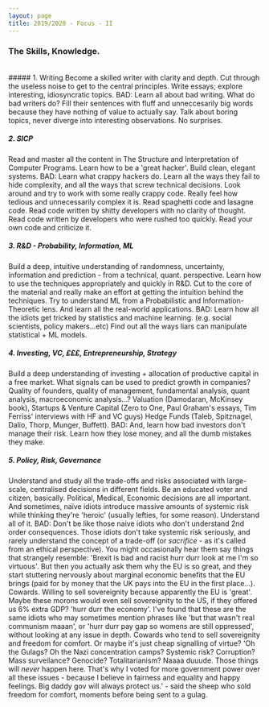 ```yaml
---
layout: page
title: 2019/2020 - Focus - II
---
```


### The Skills, Knowledge.
<br>
##### 1. Writing
Become a skilled writer with clarity and depth. Cut through the useless noise to get to the central principles. 
Write essays; explore interesting, idiosyncratic topics.
BAD: Learn all about bad writing. What do bad writers do? Fill their sentences with fluff and unneccesarily big words because
they have nothing of value to actually say. Talk about boring topics, never diverge into interesting observations. No surprises.

##### 2. SICP 
Read and master all the content in The Structure and Interpretation of Computer Programs. Learn how to be a 'great hacker'.
Build clean, elegant systems.
BAD: Learn what crappy hackers do. Learn all the ways they fail to hide complexity, and all the ways that screw technical decisions.
Look around and try to work with some really crappy code. Really feel how tedious and unnecessarily complex it is. 
Read spaghetti code and lasagne code. Read code written by shitty developers with no clarity of thought. Read code written by 
developers who were rushed too quickly. Read your own code and criticize it.

##### 3. R&D - Probability, Information, ML
Build a deep, intuitive understanding of randomness, uncertainty, information and prediction - from a technical, quant. perspective.
Learn how to use the techniques appropriately and quickly in R&D. Cut to the core of the material and really make an effort at
getting the intuition behind the techniques. Try to understand ML from a Probabilistic and Information-Theoretic lens. 
And learn all the real-world applications.
BAD: Learn how all the idiots get tricked by statistics and machine learning. (e.g. social scientists, policy makers...etc)
Find out all the ways liars can manipulate statistical + ML models. 

##### 4. Investing, VC, £££, Entrepreneurship, Strategy
Build a deep understanding of investing + allocation of productive capital in a free market. What signals can be used to predict growth in companies? Quality of founders, quality of management, fundamental analysis, quant analysis, macroeconomic analysis...?
Valuation (Damodaran, McKinsey book), Startups & Venture Capital (Zero to One, Paul Graham's essays, Tim Ferriss' interviews with HF and VC guys)
Hedge Funds (Taleb, Spitznagel, Dalio, Thorp, Munger, Buffett).
BAD: And, learn how bad investors don't manage their risk. Learn how they lose money, and all the dumb mistakes they make.

##### 5. Policy, Risk, Governance
Understand and study all the trade-offs and risks associated with large-scale, centralised decisions in different fields. 
Be an educated voter and citizen, basically. Political, Medical, Economic decisions are all important. 
And sometimes, naïve idiots introduce massive amounts of systemic risk while thinking they're 'heroic' (usually lefties, for some reason). 
Understand all of it.
BAD: Don't be like those naive idiots who don't understand 2nd order consequences. Those idiots don't take systemic risk seriously, and rarely understand the concept of a trade-off (or *sacrifice* - as it's called from an ethical perspective).
You might occasionally hear them say things that strangely resemble: 'Brexit is bad and racist hurr durr look at me I'm so virtuous'. But then you actually ask them why the EU is so great, and they start stuttering nervously about marginal economic benefits that the EU brings (paid for by money that the UK pays into the EU in the first place...). Cowards. Willing to sell sovereignity because apparently the EU is 'great'.
Maybe these morons would even sell sovereignity to the US, if they offered us 6% extra GDP? 'hurr durr the economy'.
I've found that these are the same idiots who may sometimes mention phrases like 'but that wasn't real communism maaan', or 'hurr durr pay gap so womens are still oppressed', without looking at any issue in depth. Cowards who tend to sell sovereignity and freedom for comfort. Or maybe it's just cheap signalling of virtue? 
'Oh the Gulags? Oh the Nazi concentration camps? Systemic risk? Corruption? Mass surveilance? Genocide? Totalitarianism? 
Naaaa duuude. Those things will *never* happen here. That's why I voted for more government power over all these issues - because I believe in fairness and equality and happy feelings. Big daddy gov will always protect us.' - said the sheep who sold freedom for comfort, moments before being sent to a gulag.
